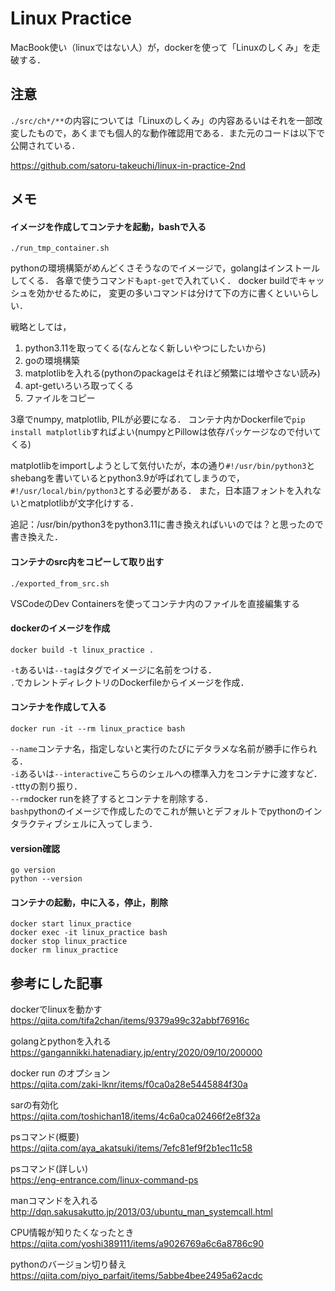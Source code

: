 # Linux Practice

MacBook使い（linuxではない人）が，dockerを使って「Linuxのしくみ」を走破する．

## 注意

`./src/ch*/**`の内容については「Linuxのしくみ」の内容あるいはそれを一部改変したもので，あくまでも個人的な動作確認用である．また元のコードは以下で公開されている．

https://github.com/satoru-takeuchi/linux-in-practice-2nd

## メモ
#### イメージを作成してコンテナを起動，bashで入る
```
./run_tmp_container.sh
```
pythonの環境構築がめんどくさそうなのでイメージで，golangはインストールしてくる．
各章で使うコマンドも`apt-get`で入れていく．
docker buildでキャッシュを効かせるために，
変更の多いコマンドは分けて下の方に書くといいらしい．

戦略としては，
1. python3.11を取ってくる(なんとなく新しいやつにしたいから)
2. goの環境構築
3. matplotlibを入れる(pythonのpackageはそれほど頻繁には増やさない読み)
4. apt-getいろいろ取ってくる
5. ファイルをコピー

3章でnumpy, matplotlib, PILが必要になる．
コンテナ内かDockerfileで`pip install matplotlib`すればよい(numpyとPillowは依存パッケージなので付いてくる)

matplotlibをimportしようとして気付いたが，本の通り`#!/usr/bin/python3`とshebangを書いているとpython3.9が呼ばれてしまうので，`#!/usr/local/bin/python3`とする必要がある．
また，日本語フォントを入れないとmatplotlibが文字化けする．

追記：/usr/bin/python3をpython3.11に書き換えればいいのでは？と思ったので書き換えた．

#### コンテナのsrc内をコピーして取り出す
```
./exported_from_src.sh
```

VSCodeのDev Containersを使ってコンテナ内のファイルを直接編集する

#### dockerのイメージを作成
```
docker build -t linux_practice .
```
`-t`あるいは`--tag`はタグでイメージに名前をつける．  
`.`でカレントディレクトリのDockerfileからイメージを作成．

#### コンテナを作成して入る
```
docker run -it --rm linux_practice bash
```
`--name`コンテナ名，指定しないと実行のたびにデタラメな名前が勝手に作られる．  
`-i`あるいは`--interactive`こちらのシェルへの標準入力をコンテナに渡すなど．  
`-t`ttyの割り振り．  
`--rm`docker runを終了するとコンテナを削除する．   
`bash`pythonのイメージで作成したのでこれが無いとデフォルトでpythonのインタラクティブシェルに入ってしまう．

#### version確認
```
go version
python --version
```

#### コンテナの起動，中に入る，停止，削除
```
docker start linux_practice
docker exec -it linux_practice bash
docker stop linux_practice
docker rm linux_practice
```

## 参考にした記事

dockerでlinuxを動かす  
https://qiita.com/tifa2chan/items/9379a99c32abbf76916c

golangとpythonを入れる  
https://gangannikki.hatenadiary.jp/entry/2020/09/10/200000

docker run のオプション  
https://qiita.com/zaki-lknr/items/f0ca0a28e5445884f30a

sarの有効化  
https://qiita.com/toshichan18/items/4c6a0ca02466f2e8f32a

psコマンド(概要)  
https://qiita.com/aya_akatsuki/items/7efc81ef9f2b1ec11c58

psコマンド(詳しい)  
https://eng-entrance.com/linux-command-ps

manコマンドを入れる  
http://dqn.sakusakutto.jp/2013/03/ubuntu_man_systemcall.html

CPU情報が知りたくなったとき  
https://qiita.com/yoshi389111/items/a9026769a6c6a8786c90

pythonのバージョン切り替え 
https://qiita.com/piyo_parfait/items/5abbe4bee2495a62acdc

